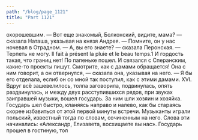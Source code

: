 ```yaml
---
path: "/blog/page_1121"
title: "Part 1121"
---
```


охорошевшим.
— Вот еще знакомый, Болконский, видите, мама? — сказала Наташа, указывая на князя Андрея. — Помните, он у нас ночевал в Отрадном.
— А, вы его знаете? — сказала Перонская. — Терпеть не могу. Il fait à présent la pluie et le beau temps.1 И гордость такая, что границ нет! По папеньке пошел. И связался с Сперанским, какие-то проекты пишут. Смотрите, как с дамами обращается! Она с ним говорит, а он отвернулся, — сказала она, указывая на него. — Я бы его отделала, еслиб он со мной так поступил, как с этими дамами.
XVI.
Вдруг всё зашевелилось, толпа заговорила, подвинулась, опять раздвинулась, и между двух расступившихся рядов, при звуках заигравшей музыки, вошел государь. За ним шли хозяин и хозяйка. Государь шел быстро, кланяясь направо и налево, как бы стараясь скорее избавиться от этой первой минуты встречи. Музыканты играли польский, известный тогда по словам, сочиненным на него. Слова эти начинались: «Александр, Елизавета, восхищаете вы нас». Государь прошел в гостиную, тол
